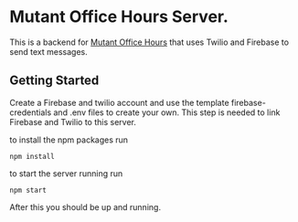# Mutant Office Hours Server.
This is a backend for [Mutant Office Hours](https://github.com/Alex-Aralis/mutant-office-hours) that uses Twilio and Firebase to send text messages.

## Getting Started
Create a Firebase and twilio account and use the template firebase-credentials and .env files to create your own.  This step is needed to link Firebase and Twilio to this server.

to install the npm packages run
```shell
npm install
```

to start the server running run
```shell
npm start
```

After this you should be up and running. 
